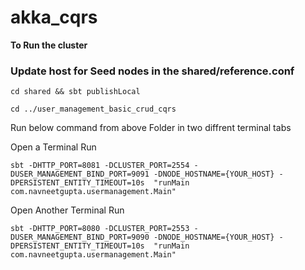 # akka_cqrs

**To Run the cluster**

### Update host for Seed nodes in the shared/reference.conf

```cd shared && sbt publishLocal```

```cd ../user_management_basic_crud_cqrs```

 Run below command from above Folder in two diffrent terminal tabs

 Open a Terminal Run 
   
 ```sbt -DHTTP_PORT=8081 -DCLUSTER_PORT=2554 -DUSER_MANAGEMENT_BIND_PORT=9091 -DNODE_HOSTNAME={YOUR_HOST} -DPERSISTENT_ENTITY_TIMEOUT=10s  "runMain com.navneetgupta.usermanagement.Main"``` 
 
 Open Another Terminal Run  
   
 ```sbt -DHTTP_PORT=8080 -DCLUSTER_PORT=2553 -DUSER_MANAGEMENT_BIND_PORT=9090 -DNODE_HOSTNAME={YOUR_HOST} -DPERSISTENT_ENTITY_TIMEOUT=10s  "runMain com.navneetgupta.usermanagement.Main"```

